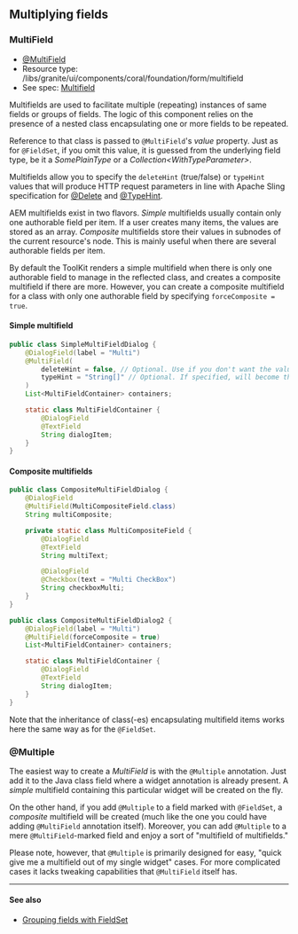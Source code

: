 <!--
layout: content
title: Configuring Multifield
order: 5
-->
## Multiplying fields

### MultiField

* [@MultiField](https://javadoc.io/doc/com.exadel.etoolbox/etoolbox-authoring-kit-core/latest/com/exadel/aem/toolkit/api/annotations/widgets/MultiField.html)
* Resource type: /libs/granite/ui/components/coral/foundation/form/multifield
* See spec: [Multifield](https://developer.adobe.com/experience-manager/reference-materials/6-5/granite-ui/api/jcr_root/libs/granite/ui/components/coral/foundation/form/multifield/index.html)

Multifields are used to facilitate multiple (repeating) instances of same fields or groups of fields. The logic of this component relies on the presence of a nested class encapsulating one or more fields to be repeated.

Reference to that class is passed to `@MultiField`'s *value* property. Just as for `@FieldSet`, if you omit this value, it is guessed from the underlying field type, be it a *SomePlainType* or a *Collection\<WithTypeParameter>*.

Multifields allow you to specify the `deleteHint` (true/false) or `typeHint` values that will produce HTTP request parameters in line with Apache Sling specification for [@Delete](https://sling.apache.org/documentation/bundles/manipulating-content-the-slingpostservlet-servlets-post.html#delete) and [@TypeHint](https://sling.apache.org/documentation/bundles/manipulating-content-the-slingpostservlet-servlets-post.html#typehint).

AEM multifields exist in two flavors. *Simple* multifields usually contain only one authorable field per item. If a user creates many items, the values are stored as an array. *Composite* multifields store their values in subnodes of the current resource's node. This is mainly useful when there are several authorable fields per item.

By default the ToolKit renders a simple multifield when there is only one authorable field to manage in the reflected class, and creates a composite multifield if there are more. However, you can create a composite multifield for a class with only one authorable field by specifying `forceComposite = true`.

#### Simple multifield

```java
public class SimpleMultiFieldDialog {
    @DialogField(label = "Multi")
    @MultiField(
        deleteHint = false, // Optional. Use if you don't want the value(-s) deleted in on the server when not set in dialog
        typeHint = "String[]" // Optional. If specified, will become the Sling @TypeHint parameter
    )
    List<MultiFieldContainer> containers;

    static class MultiFieldContainer {
        @DialogField
        @TextField
        String dialogItem;
    }
}
```

#### Composite multifields

```java
public class CompositeMultiFieldDialog {
    @DialogField
    @MultiField(MultiCompositeField.class)
    String multiComposite;

    private static class MultiCompositeField {
        @DialogField
        @TextField
        String multiText;

        @DialogField
        @Checkbox(text = "Multi CheckBox")
        String checkboxMulti;
    }
}
```

```java
public class CompositeMultiFieldDialog2 {
    @DialogField(label = "Multi")
    @MultiField(forceComposite = true)
    List<MultiFieldContainer> containers;

    static class MultiFieldContainer {
        @DialogField
        @TextField
        String dialogItem;
    }
}
```

Note that the inheritance of class(-es) encapsulating multifield items works here the same way as for the `@FieldSet`.

### @Multiple

The easiest way to create a *MultiField* is with the `@Multiple` annotation. Just add it to the Java class field where a widget annotation is already present. A *simple* multifield containing this particular widget will be created on the fly.

On the other hand, if you add `@Multiple` to a field marked with `@FieldSet`, a *composite* multifield will be created (much like the one you could have adding `@MultiField` annotation itself). Moreover, you can add `@Multiple` to a mere `@MultiField`-marked field and enjoy a sort of "multifield of multifields."

Please note, however, that `@Multiple` is primarily designed for easy, "quick give me a multifield out of my single widget" cases. For more complicated cases it lacks tweaking capabilities that `@MultiField` itself has.

***
#### See also
- [Grouping fields with FieldSet](./configuring-fieldset.md)
